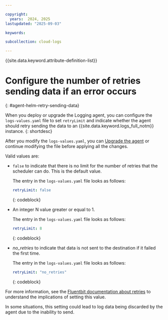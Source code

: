 ```yaml
---

copyright:
  years:  2024, 2025
lastupdated: "2025-09-03"

keywords:

subcollection: cloud-logs

---
```


{{site.data.keyword.attribute-definition-list}}


# Configure the number of retries sending data if an error occurs
{: #agent-helm-retry-sending-data}

When you deploy or upgrade the Logging agent, you can configure the `logs-values.yaml` file to set `retryLimit` and indicate whether the agent should retry sending the data to an {{site.data.keyword.logs_full_notm}} instance.
{: shortdesc}

After you modify the `logs-values.yaml`, you can [Upgrade the agent](/docs/cloud-logs?topic=cloud-logs-agent-helm-update) or continue modifying the file before applying all the changes.

Valid values are:
- `false` to indicate that there is no limit for the number of retries that the scheduler can do. This is the default value.

    The entry in the `logs-values.yaml` file looks as follows:

    ```yaml
    retryLimit: false
    ```
    {: codeblock}

- An integer N value greater or equal to 1.

    The entry in the `logs-values.yaml` file looks as follows:

    ```yaml
    retryLimit: 8
    ```
    {: codeblock}

- *no_retries* to indicate that data is not sent to the destination if it failed the first time.

    The entry in the `logs-values.yaml` file looks as follows:

    ```yaml
    retryLimit: "no_retries"
    ```
    {: codeblock}

For more information, see the [Fluentbit documentation about retries](https://docs.fluentbit.io/manual/administration/scheduling-and-retries) to understand the implications of setting this value.

In some situations, this setting could lead to log data being discarded by the agent due to the inability to send.
